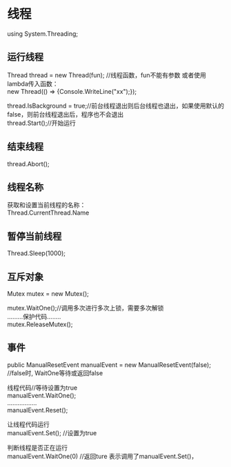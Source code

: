 # 线程

using System.Threading;

## 运行线程

Thread thread = new Thread(fun);
//线程函数，fun不能有参数
或者使用lambda传入函数：  
new Thread(() => {Console.WriteLine("xx");});

thread.IsBackground = true;//前台线程退出则后台线程也退出，如果使用默认的false，则前台线程退出后，程序也不会退出  
thread.Start();//开始运行  

## 结束线程

thread.Abort();

## 线程名称

获取和设置当前线程的名称：  
Thread.CurrentThread.Name  

## 暂停当前线程

Thread.Sleep(1000);  

## 互斥对象

Mutex mutex = new Mutex();  

mutex.WaitOne();//调用多次进行多次上锁，需要多次解锁  
.........保护代码........  
 mutex.ReleaseMutex();  

## 事件

public ManualResetEvent manualEvent = new ManualResetEvent(false);  
//false时, WaitOne等待或返回false

线程代码//等待设置为true  
manualEvent.WaitOne();  
.................  
manualEvent.Reset();  

让线程代码运行  
manualEvent.Set(); //设置为true

判断线程是否正在运行  
manualEvent.WaitOne(0)
//返回ture  表示调用了manualEvent.Set()，
